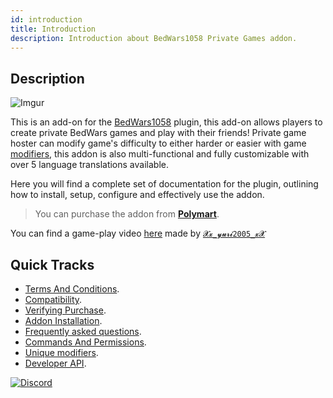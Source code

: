 ```yaml
---
id: introduction
title: Introduction
description: Introduction about BedWars1058 Private Games addon.
---
```


## Description

![Imgur](https://imgur.com/szr5ZM6.png)

This is an add-on for the [BedWars1058](https://polymart.org/r/1152) plugin, this add-on allows players to create private BedWars games and play with their friends! Private game hoster can modify game's difficulty to either harder or easier with game [modifiers](general-information/unique-modifiers), this addon is also multi-functional and fully customizable with over 5 language translations available.

Here you will find a complete set of documentation for the plugin, outlining how to install, setup, configure and effectively use the addon.

> You can purchase the addon from **[Polymart](https://polymart.org/r/1620)**.

You can find a game-play video [here](https://www.youtube.com/watch?v=-WVmt6COhB0) made by [`𝓧𝔁_𝔂𝓾𝓻𝓲2005_𝔁𝓧`](https://polymart.org/u/5122)
## Quick Tracks

* [Terms And Conditions](terms-and-conditions).
* [Compatibility](compatibility).
* [Verifying Purchase](verify-purchase).
* [Addon Installation](addon-installation).
* [Frequently asked questions](general-information/frequently-asked-questions).
* [Commands And Permissions](general-information/commands-and-permissions).
* [Unique modifiers](general-information/unique-modifiers).
* [Developer API](developer-api/getting-started).

[![Discord](https://discord.com/api/guilds/728540110768832543/widget.png?style=banner2)](https://mher.club/discord)